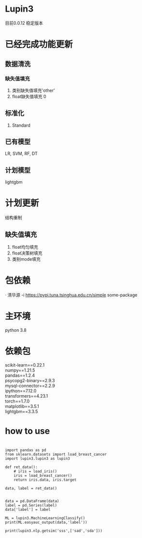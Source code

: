# Lupin3
目前0.0.12 稳定版本

# 已经完成功能更新
## 数据清洗
### 缺失值填充
1.  类别缺失值填充'other'
2.  float缺失值填充 0
## 标准化
1. Standard

## 已有模型
LR, SVM, RF, DT
## 计划模型
lightgbm

# 计划更新
结构重制

## 缺失值填充
1. float均匀填充
2. float决策树填充
3. 类别mode填充


# 包依赖
· 清华源  -i https://pypi.tuna.tsinghua.edu.cn/simple some-package 
# 主环境
python 3.8
# 依赖包
scikit-learn==0.22.1  
numpy==1.21.5  
pandas==1.2.4  
psycopg2-binary==2.9.3  
mysql-connector==2.2.9  
ipython==7.12.0  
transformers==4.23.1  
torch==1.7.0  
matplotlib==3.5.1  
lightgbm==3.3.5  

# how to use
#
```
import pandas as pd  
from sklearn.datasets import load_breast_cancer  
import lupin3.lupin3 as lupin3  

def ret_data():  
    # iris = load_iris()
    iris = load_breast_cancer()  
    return iris.data, iris.target

data, label = ret_data()


data = pd.DataFrame(data)
label = pd.Series(label)
data['label'] = label

ML = lupin3.MachineLearningClassify()
print(ML.easyauc_output(data,'label'))

print(lupin3.nlp.getsim('sss',['sad','sda']))

```